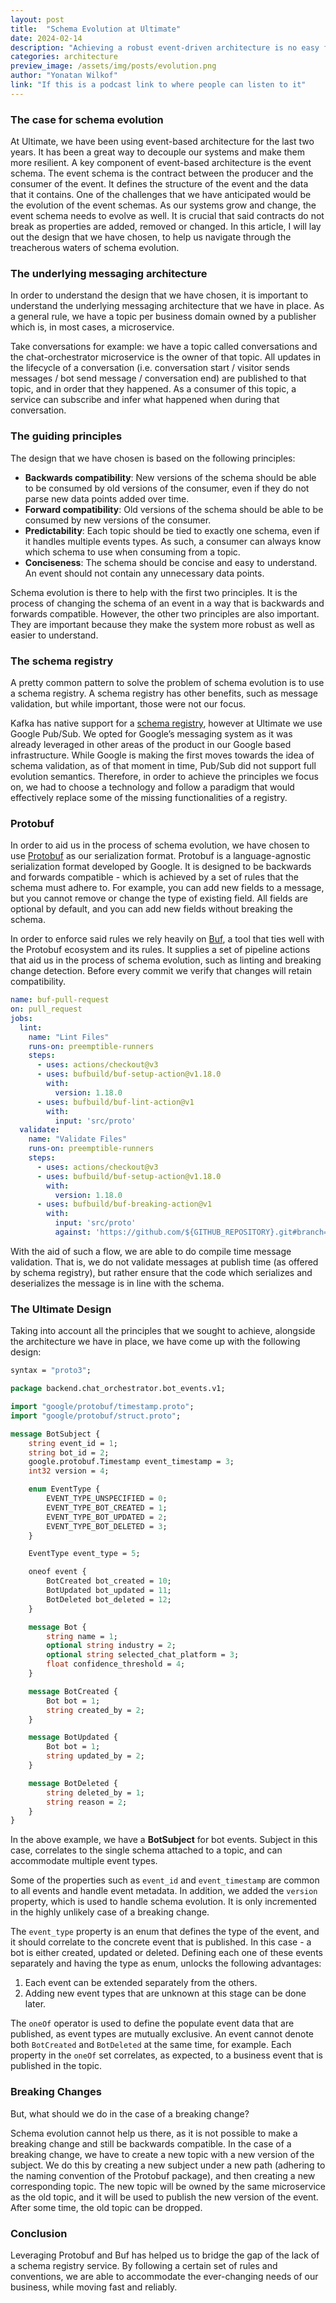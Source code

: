 ```yaml
---
layout: post
title:  "Schema Evolution at Ultimate"
date: 2024-02-14
description: "Achieving a robust event-driven architecture is no easy feat, therefore  it's imperative to keep your data model up to date, concise as well as backwards/forward compatible. This is our story of how we evolve our event schemas."
categories: architecture
preview_image: /assets/img/posts/evolution.png
author: "Yonatan Wilkof"
link: "If this is a podcast link to where people can listen to it"
---
```


### The case for schema evolution

At Ultimate, we have been using event-based architecture for the last two years. 
It has been a great way to decouple our systems and make them more resilient. A key component of event-based architecture is the event schema. 
The event schema is the contract between the producer and the consumer of the event. It defines the structure of the event and the data that it contains. 
One of the challenges that we have anticipated would be the evolution of the event schemas. As our systems grow and change, the event schema needs to evolve as well. 
It is crucial that said contracts do not break as properties are added, removed or changed. 
In this article, I will lay out the design that we have chosen, to help us navigate through the treacherous waters of schema evolution.

### The underlying messaging architecture

In order to understand the design that we have chosen, it is important to understand the underlying messaging architecture that we have in place.
As a general rule, we have a topic per business domain owned by a publisher which is, in most cases, a microservice.

Take conversations for example: we have a topic called conversations and the chat-orchestrator microservice is the owner of that topic. 
All updates in the lifecycle of a conversation (i.e. conversation start / visitor sends messages / bot send message / conversation end) are published to that topic, and in order that they happened. 
As a consumer of this topic, a service can subscribe and infer what happened when during that conversation.

### The guiding principles

The design that we have chosen is based on the following principles:
- **Backwards compatibility**: New versions of the schema should be able to be consumed by old versions of the consumer, even if they do not parse new data points added over time.
- **Forward compatibility**: Old versions of the schema should be able to be consumed by new versions of the consumer.
- **Predictability**: Each topic should be tied to exactly one schema, even if it handles multiple events types. As such, a consumer can always know which schema to use when consuming from a topic.
- **Conciseness**: The schema should be concise and easy to understand. An event should not contain any unnecessary data points.

Schema evolution is there to help with the first two principles. It is the process of changing the schema of an event in a way that is backwards and forwards compatible.
However, the other two principles are also important. They are important because they make the system more robust as well as easier to understand.

### The schema registry
A pretty common pattern to solve the problem of schema evolution is to use a schema registry. A schema registry has other benefits, such as message validation, but while important, those were not our focus.

Kafka has native support for a [schema registry](https://docs.confluent.io/platform/current/schema-registry/index.html), however at Ultimate we use Google Pub/Sub. 
We opted for Google’s messaging system as it was already leveraged in other areas of the product in our Google based infrastructure. 
While Google is making the first moves towards the idea of schema validation, as of that moment in time, Pub/Sub did not support full evolution semantics. 
Therefore, in order to achieve the principles we focus on, we had to choose a technology and follow a paradigm that would effectively replace some of the missing functionalities of a registry.

### Protobuf

In order to aid us in the process of schema evolution, we have chosen to use [Protobuf](https://developers.google.com/protocol-buffers) as our serialization format. Protobuf is a language-agnostic serialization format developed by Google. 
It is designed to be backwards and forwards compatible - which is achieved by a set of rules that the schema must adhere to. 
For example, you can add new fields to a message, but you cannot remove or change the type of existing field. 
All fields are optional by default, and you can add new fields without breaking the schema.

In order to enforce said rules we rely heavily on [Buf](https://buf.build/), a tool that ties well with the Protobuf ecosystem and its rules. 
It supplies a set of pipeline actions that aid us in the process of schema evolution, such as linting and breaking change detection. Before every commit we verify that changes will retain compatibility.

```yaml
name: buf-pull-request
on: pull_request
jobs:
  lint:
    name: "Lint Files"
    runs-on: preemptible-runners
    steps:
      - uses: actions/checkout@v3
      - uses: bufbuild/buf-setup-action@v1.18.0
        with:
          version: 1.18.0
      - uses: bufbuild/buf-lint-action@v1
        with:
          input: 'src/proto'
  validate:
    name: "Validate Files"
    runs-on: preemptible-runners
    steps:
      - uses: actions/checkout@v3
      - uses: bufbuild/buf-setup-action@v1.18.0
        with:
          version: 1.18.0
      - uses: bufbuild/buf-breaking-action@v1
        with:
          input: 'src/proto'
          against: 'https://github.com/${GITHUB_REPOSITORY}.git#branch=main,subdir=src/proto'
```
With the aid of such a flow, we are able to do compile time message validation. 
That is, we do not validate messages at publish time (as offered by schema registry), but rather ensure that the code which serializes and deserializes the message is in line with the schema.

### The Ultimate Design

Taking into account all the principles that we sought to achieve, alongside the architecture we have in place, we have come up with the following design:

```protobuf
syntax = "proto3";

package backend.chat_orchestrator.bot_events.v1;

import "google/protobuf/timestamp.proto";
import "google/protobuf/struct.proto";

message BotSubject {
    string event_id = 1;
    string bot_id = 2;
    google.protobuf.Timestamp event_timestamp = 3;
    int32 version = 4;

    enum EventType {
        EVENT_TYPE_UNSPECIFIED = 0;
        EVENT_TYPE_BOT_CREATED = 1;
        EVENT_TYPE_BOT_UPDATED = 2;
        EVENT_TYPE_BOT_DELETED = 3;
    }

    EventType event_type = 5;

    oneof event {
        BotCreated bot_created = 10;
        BotUpdated bot_updated = 11;
        BotDeleted bot_deleted = 12;
    }

    message Bot {
        string name = 1;
        optional string industry = 2;
        optional string selected_chat_platform = 3;
        float confidence_threshold = 4;
    }

    message BotCreated {
        Bot bot = 1;
        string created_by = 2;
    }

    message BotUpdated {
        Bot bot = 1;
        string updated_by = 2;
    }

    message BotDeleted {
        string deleted_by = 1;
        string reason = 2;
    }
}

```

In the above example, we have a **BotSubject** for bot events. Subject in this case, correlates to the single schema attached to a topic, and can accommodate multiple event types.

Some of the properties such as `event_id` and `event_timestamp` are common to all events and handle event metadata. 
In addition, we added the `version` property, which is used to handle schema evolution. It is only incremented in the highly unlikely case of a breaking change.

The `event_type` property is an enum that defines the type of the event, and it should correlate to the concrete event that is published. In this case - a bot is either created, updated or deleted. 
Defining each one of these events separately and having the type as enum, unlocks the following advantages:
1. Each event can be extended separately from the others.
2. Adding new event types that are unknown at this stage can be done later.

The `oneOf` operator is used to define the populate event data that are published, as event types are mutually exclusive. 
An event cannot denote both `BotCreated` and `BotDeleted` at the same time, for example. 
Each property in the `oneOf` set correlates, as expected, to a business event that is published in the topic.

### Breaking Changes
But, what should we do in the case of a breaking change?

Schema evolution cannot help us there, as it is not possible to make a breaking change and still be backwards compatible. 
In the case of a breaking change, we have to create a new topic with a new version of the subject. 
We do this by creating a new subject under a new path (adhering to the naming convention of the Protobuf package), and then creating a new corresponding topic. 
The new topic will be owned by the same microservice as the old topic, and it will be used to publish the new version of the event. After some time, the old topic can be dropped.

### Conclusion
Leveraging Protobuf and Buf has helped us to bridge the gap of the lack of a schema registry service.
By following a certain set of rules and conventions, we are able to accommodate the ever-changing needs of our business, while moving fast and reliably.
